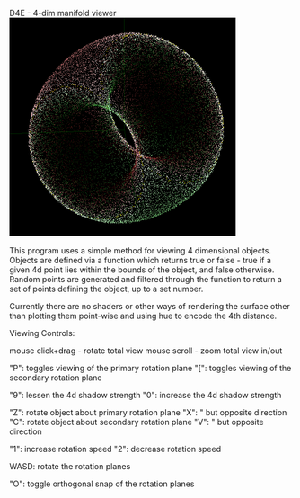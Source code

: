 D4E - 4-dim manifold viewer
![Clifford Torus](./resources/cliftor.png)

This program uses a simple method for viewing 4 dimensional objects. Objects are defined via a function which returns true or false - true if a given 4d point lies within the bounds of the object, and false otherwise. Random points are generated and filtered through the function to return a set of points defining the object, up to a set number.

Currently there are no shaders or other ways of rendering the surface other than plotting them point-wise and using hue to encode the 4th distance.

Viewing Controls:

mouse click+drag - rotate total view
mouse scroll - zoom total view in/out

"P":	toggles viewing of the primary rotation plane
"[":	toggles viewing of the secondary rotation plane

"9":	lessen the 4d shadow strength
"0":	increase the 4d shadow strength

"Z":	rotate object about primary rotation plane
"X":	" but opposite direction
"C": 	rotate object about secondary rotation plane
"V":	" but opposite direction

"1":	increase rotation speed
"2":	decrease rotation speed

WASD:	rotate the rotation planes

"O":	toggle orthogonal snap of the rotation planes
